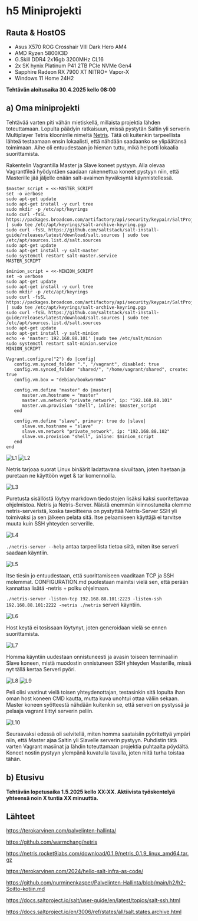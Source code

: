 # h5 Miniprojekti

## Rauta & HostOS

- Asus X570 ROG Crosshair VIII Dark Hero AM4
- AMD Ryzen 5800X3D
- G.Skill DDR4 2x16gb 3200MHz CL16
- 2x SK hynix Platinum P41 2TB PCIe NVMe Gen4
- Sapphire Radeon RX 7900 XT NITRO+ Vapor-X
- Windows 11 Home 24H2

**Tehtävän aloitusaika 30.4.2025 kello 08:00**

## a) Oma miniprojekti
Tehtävää varten piti vähän mietiskellä, millaista projektia lähden toteuttamaan. Lopulta päädyin ratkaisuun, missä pystytän Saltin yli serverin Multiplayer Tetris klooninlle nimeltä [Netris](https://github.com/warmchang/netris). Tätä oli kuitenkin tarpeellista lähteä testaamaan ensin lokaalisti, että nähdään saadaanko se ylipäätänsä toimimaan. Aihe oli entuudestaan jo hieman tuttu, mikä helpotti lokaalia suorittamista.

Rakentelin Vagrantilla Master ja Slave koneet pystyyn. Alla olevaa Vagrantfileä hyödyntäen saadaan rakennettua koneet pystyyn niin, että Masterille jää jäljelle enään salt-avaimen hyväksyntä käynnistellessä.

```
$master_script = <<-MASTER_SCRIPT
set -o verbose
sudo apt-get update
sudo apt-get install -y curl tree
sudo mkdir -p /etc/apt/keyrings
sudo curl -fsSL https://packages.broadcom.com/artifactory/api/security/keypair/SaltProjectKey/public | sudo tee /etc/apt/keyrings/salt-archive-keyring.pgp
sudo curl -fsSL https://github.com/saltstack/salt-install-guide/releases/latest/download/salt.sources | sudo tee /etc/apt/sources.list.d/salt.sources
sudo apt-get update
sudo apt-get install -y salt-master
sudo systemctl restart salt-master.service
MASTER_SCRIPT

$minion_script = <<-MINION_SCRIPT
set -o verbose
sudo apt-get update
sudo apt-get install -y curl tree
sudo mkdir -p /etc/apt/keyrings
sudo curl -fsSL https://packages.broadcom.com/artifactory/api/security/keypair/SaltProjectKey/public | sudo tee /etc/apt/keyrings/salt-archive-keyring.pgp
sudo curl -fsSL https://github.com/saltstack/salt-install-guide/releases/latest/download/salt.sources | sudo tee /etc/apt/sources.list.d/salt.sources
sudo apt-get update
sudo apt-get install -y salt-minion
echo -e 'master: 192.168.88.101' |sudo tee /etc/salt/minion
sudo systemctl restart salt-minion.service
MINION_SCRIPT

Vagrant.configure("2") do |config|
   config.vm.synced_folder ".", "/vagrant", disabled: true
   config.vm.synced_folder "shared/", "/home/vagrant/shared", create: true
   config.vm.box = "debian/bookworm64"

   config.vm.define "master" do |master|
      master.vm.hostname = "master"
      master.vm.network "private_network", ip: "192.168.88.101"
      master.vm.provision "shell", inline: $master_script
   end

   config.vm.define "slave", primary: true do |slave|
      slave.vm.hostname = "slave"
      slave.vm.network "private_network", ip: "192.168.88.102"
      slave.vm.provision "shell", inline: $minion_script
   end
end
```

![L1](local/1.png)
![L2](local/2.png)

Netris tarjoaa suorat Linux binäärit ladattavana sivuiltaan, joten haetaan ja puretaan ne käyttöön wget & tar komennoilla.

![L3](local/3.png)

Puretusta sisällöstä löytyy markdown tiedostojen lisäksi kaksi suoritettavaa ohjelmistoa. Netris ja Netris-Server. Näistä enemmän kiinnostuneita olemme netris-serveristä, koska tavoitteena on pystyttää Netris-Server SSH yli toimivaksi ja sen jälkeen pelata sitä. Itse pelaamiseen käyttäjä ei tarvitse muuta kuin SSH yhteyden serverille. 

![L4](local/4.png)

`./netris-server --help` antaa tarpeellista tietoa siitä, miten itse serveri saadaan käyntiin. 

![L5](local/5.png)

Itse tiesin jo entuudestaan, että suorittamiseen vaaditaan TCP ja SSH molemmat. CONFIGURATION.md puolestaan mainitsi vielä sen, että perään kannattaa lisätä -netris + polku ohjelmaan.

`./netris-server -listen-tcp 192.168.88.101:2223 -listen-ssh 192.168.88.101:2222 -netris ./netris` serveri käyntiin.

![L6](local/6.png)

Host keytä ei tosissaan löytynyt, joten generoidaan vielä se ennen suorittamista.

![L7](local/7.png)

Homma käyntiin uudestaan onnistuneesti ja avasin toiseen terminaaliin Slave koneen, mistä muodostin onnistuneen SSH yhteyden Masterille, missä nyt tällä kertaa Serveri pyöri.

![L8](local/8.png)
![L9](local/9.png)

Peli olisi vaatinut vielä toisen yhteydenottajan, testasinkin sitä lopulta ihan oman host koneen CMD kautta, mutta kuva unohtui ottaa väliin sekaan. Master koneen syötteestä nähdään kuitenkin se, että serveri on pystyssä ja pelaaja vagrant liittyi serverin peliin.

![L10](local/10.png)

Seuraavaksi edessä oli selvitellä, miten homma saataisiin pyöritettyä ympäri niin, että Master ajaa Saltin yli Slavelle serverin pystyyn. Puhdistin tätä varten Vagrant masiinat ja lähdin toteuttamaan projektia puhtaalta pöydältä. Koneet nostin pystyyn ylempänä kuvatulla tavalla, joten niitä turha toistaa tähän.

## b) Etusivu


**Tehtävän lopetusaika 1.5.2025 kello XX:XX. Aktiivista työskentelyä yhteensä noin X tuntia XX minuuttia.**

## Lähteet
https://terokarvinen.com/palvelinten-hallinta/

https://github.com/warmchang/netris

https://netris.rocket9labs.com/download/0.1.9/netris_0.1.9_linux_amd64.tar.gz

https://terokarvinen.com/2024/hello-salt-infra-as-code/

https://github.com/nurminenkasper/Palvelinten-Hallinta/blob/main/h2/h2-Soitto-kotiin.md

https://docs.saltproject.io/salt/user-guide/en/latest/topics/salt-ssh.html

https://docs.saltproject.io/en/3006/ref/states/all/salt.states.archive.html
